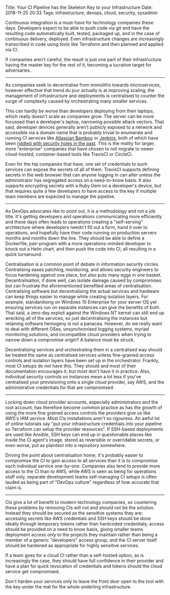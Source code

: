 Title: Your CI Pipeline has the Skeleton Key to your Infrastructure
Date: 2018-11-25 20:33
Tags: infrastructure, devops, cloud, security, sysadmin

Continuous integration is a must-have for technology companies these days.
Developers expect to be able to push code via git and have the resulting code
automatically built, tested, packaged up, and in the case of continuous
delivery, deployed. Even infrastructure changes are increasingly transcribed in
code using tools like Terraform and then planned and applied via CI.

If companies aren't careful, the result is just one part of their infrastructure
having the master key for the rest of it, becoming a lucrative target for
adversaries.

---

As companies seek to decentralise from monoliths towards microservices, however
effective that trend du jour actually is at improving scaling, the management
of infrastructure and deployments is centralised to counter the surge of
complexity caused by orchestrating many smaller services.

This can hardly be worse than developers deploying from their laptops, which
really doesn't scale as companies grow. The server can be more focussed than a
developer's laptop, narrowing possible attack vectors. That said, developer
devices generally aren't publicly exposed to a network and accessible via a
domain name that is probably trivial to enumerate and running CI services like
[Atlassian Bamboo](https://www.atlassian.com/software/bamboo) or
[Jenkins](https://jenkins.io), both of which have been [riddled with security
holes in the
past](https://confluence.atlassian.com/bamboo/bamboo-security-advisory-2017-03-10-876857850.html).
This is the reality for larger, more "enterprise" companies that have chosen to
not migrate to newer cloud-hosted, container-based tools like TravisCI or
CircleCI.

Even for the hip companies that have, one set of credentials to such services
can expose the secrets of all of them. TravisCI supports defining secrets in the
web browser that can anyone logging in can alter unless the administrator has
segregated access on a need-to-know basis. It also supports encrypting secrets
with a Ruby Gem on a developer's device, but that requires quite a few
developers to have access to the key if multiple team members are expected to
manage the pipeline.

---

As DevOps advocates like to point out, it is a methodology and not a job title.
It's getting developers and operations communicating more efficiently and these
days often leads to operations creating a "self-serving" architecture where
developers needn't fill out a form, hand it over to operations, and hopefully
have their code running on production servers months and months down the line.
They should be able to define a Dockerfile, pair-program with a more
operations-minded developer to knock out a Helm chart, and then push the code
into CI, all resulting in a quick turnaround.

Centralisation is a common point of debate in information security circles.
Centralising eases patching, monitoring, and allows security engineers to focus
hardening against one place, but also puts many eggs in one basket.
Decentralisation, if done well, can isolate damage caused by compromises but can
frustrate the aforementioned benefited areas of centralisation.  Centralising
software but decentralising the actual services and hardware can keep things
easier to manage while creating isolation layers. For example, standardising on
Windows 10 Enterprise for your server OS yet ensuring services run on separate
instances can give the benefits of both. That said, a zero-day exploit against
the Windows NT kernel can still end up wrecking _all_ of the services, so just
decentralising the instances but retaining software hemogeny is not a panacea.
However, do we really want to deal with different OSes, unsynchronised logging
systems, myriad monitoring solutions, and incompatible cloud providers when
trying to narrow down a compromise origin? A balance must be struck.

Decentralising services and orchestrating them in a centralised way should be
treated the same as centralised services unless fine-grained access controls and
isolation layers have been set up in the orchestrator. Frankly, most CI setups
do not have this.  They should and most of their documentation encourages it,
but most don't have it in practice. Also, individual security controls on
instances mean a lot less if you've centralised your provisioning onto a single
cloud provider, say AWS, and the administrative credentials for that are
compromised.

---

Locking down cloud provider accounts, especially administrators and the root
account, has therefore become common practice as has the growth of using the
more fine grained access controls the providers give us like AWS's IAM service.
Most CIs installations aren't so rigouress. An awful lot of online tutorials say
"put your infrastructure credentials into your pipeline so Terraform can setup
the provider resources". If SSH-based deployments are used like Ansible, SSH
keys can end up in questionable places like inside the CI agent's image, stored
as reversible or overridable secrets, or even worse, put as plaintext into a
repository somewhere.

Driving the point about centralisation home, it's probably easier to compromise
the CI to gain access to all services than it is to compromise each individual
service one-by-one. Companies also tend to provide more access to the CI than to
AWS; while AWS is seen as being for operations staff only, separate development
teams self-managing CI setups is often lauded as being part of "DevOps culture"
regardless of how accurate that claim is.

---

CIs give a lot of benefit to modern technology companies, so countering these
problems by removing CIs will not and should not be the solution. Instead they
should be secured as the sensitive systems they are: accessing secrets like AWS
credentials and SSH keys should be done ideally through temporary tokens rather
than hardcoded credentials; access should be provided on a need to know basis,
giving smaller teams deployment access _only_ to the projects they maintain
rather than being a member of a generic "developers" access group; and the CI
server itself should be hardened as appropriate for highly sensitive services.

If a team goes for a cloud CI rather than a self-hosted option, as is
increasingly the case, they should have full confidence in their provider and
have a plan for quick revocation of credentials and tokens should the cloud
service get compromised.

Don't harden your services only to leave the front door open to the tool with
the key under the mat for the whole underling infrastructure.
